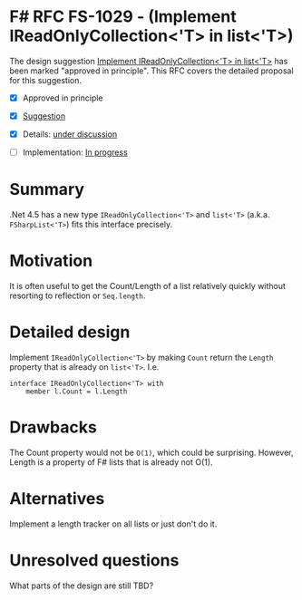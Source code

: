 # F# RFC FS-1029 - (Implement IReadOnlyCollection<'T> in list<'T>)

The design suggestion [Implement IReadOnlyCollection<'T> in list<'T>](https://github.com/fsharp/fslang-suggestions/issues/181) has been marked "approved in principle".
This RFC covers the detailed proposal for this suggestion.

* [x] Approved in principle
* [x] [Suggestion](https://github.com/fsharp/fslang-suggestions/issues/181)
* [x] Details: [under discussion](https://github.com/fsharp/fslang-design/issues/158)
* [ ] Implementation: [In progress](https://github.com/Microsoft/visualfsharp/pull/FILL-ME-IN)


# Summary
[summary]: #summary

.Net 4.5 has a new type `IReadOnlyCollection<'T>` and `list<'T>` (a.k.a. `FSharpList<'T>`) fits this interface precisely.

# Motivation

[motivation]: #motivation

It is often useful to get the Count/Length of a list relatively quickly without resorting to reflection or `Seq.length`.

# Detailed design
[design]: #detailed-design

Implement `IReadOnlyCollection<'T>` by making `Count` return the `Length` property that is already on `list<'T>`. I.e.

```
interface IReadOnlyCollection<'T> with
    member l.Count = l.Length
```

# Drawbacks
[drawbacks]: #drawbacks

The Count property would not be `O(1)`, which could be surprising. However, Length is a property of F# lists that is already not O(1).

# Alternatives
[alternatives]: #alternatives

Implement a length tracker on all lists or just don't do it.

# Unresolved questions
[unresolved]: #unresolved-questions

What parts of the design are still TBD?

